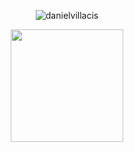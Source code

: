 
<p align="center"> <img src="https://github-readme-stats.vercel.app/api?username=danielvillacis&show_icons=true&theme=gotham" alt="danielvillacis" />

<p align="center"> <img height="180em" src="https://github-readme-stats.vercel.app/api/top-langs/?username=ridermansb&layout=compact&langs_count=8"/>
